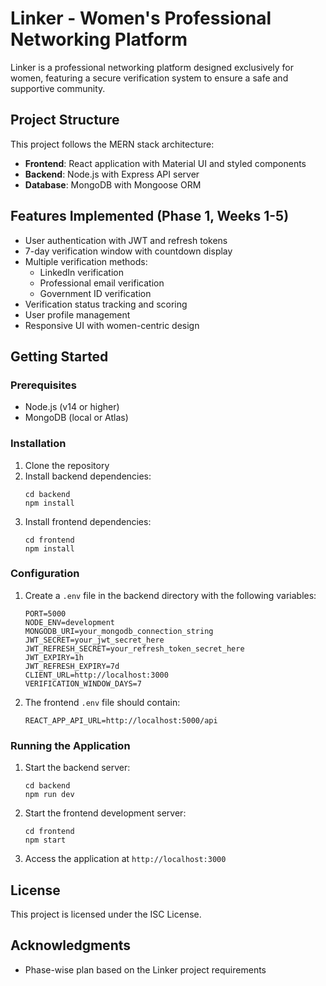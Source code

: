 # Linker - Women's Professional Networking Platform

Linker is a professional networking platform designed exclusively for women, featuring a secure verification system to ensure a safe and supportive community.

## Project Structure

This project follows the MERN stack architecture:

- **Frontend**: React application with Material UI and styled components
- **Backend**: Node.js with Express API server
- **Database**: MongoDB with Mongoose ORM

## Features Implemented (Phase 1, Weeks 1-5)

- User authentication with JWT and refresh tokens
- 7-day verification window with countdown display
- Multiple verification methods:
  - LinkedIn verification
  - Professional email verification
  - Government ID verification
- Verification status tracking and scoring
- User profile management
- Responsive UI with women-centric design

## Getting Started

### Prerequisites

- Node.js (v14 or higher)
- MongoDB (local or Atlas)

### Installation

1. Clone the repository
2. Install backend dependencies:
   ```
   cd backend
   npm install
   ```
3. Install frontend dependencies:
   ```
   cd frontend
   npm install
   ```

### Configuration

1. Create a `.env` file in the backend directory with the following variables:
   ```
   PORT=5000
   NODE_ENV=development
   MONGODB_URI=your_mongodb_connection_string
   JWT_SECRET=your_jwt_secret_here
   JWT_REFRESH_SECRET=your_refresh_token_secret_here
   JWT_EXPIRY=1h
   JWT_REFRESH_EXPIRY=7d
   CLIENT_URL=http://localhost:3000
   VERIFICATION_WINDOW_DAYS=7
   ```

2. The frontend `.env` file should contain:
   ```
   REACT_APP_API_URL=http://localhost:5000/api
   ```

### Running the Application

1. Start the backend server:
   ```
   cd backend
   npm run dev
   ```

2. Start the frontend development server:
   ```
   cd frontend
   npm start
   ```

3. Access the application at `http://localhost:3000`

## License

This project is licensed under the ISC License.

## Acknowledgments

- Phase-wise plan based on the Linker project requirements 